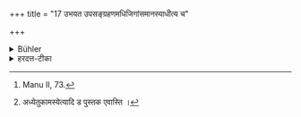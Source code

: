 +++
title = "17 उभयत उपसङ्ग्रहणमधिजिगांसमानस्याधीत्य च"

+++

<details><summary>Bühler</summary>

17. When a student desires to study or has finished his lesson, he shall at both occasions embrace the feet of his teacher. [^11] 


[^11]:  Manu II, 73.
</details>

<details><summary>हरदत्त-टीका</summary>

## सूत्रम्
उभयत उपसंग्रहणमधिजिगांसमानस्याधीत्य च ॥१७॥  
## टिप्पनी
उभयतः अध्ययनस्याऽऽदावन्ते च उपसंग्रहण कर्तव्यं यथाक्रम[^१]मध्ये तु कामस्याऽऽदावधीत्यान्ते ॥ १७ ॥*  

[^१]: अध्येतुकामस्येत्यादि ड पुस्तक एवास्ति ।  

*मनौ. २. ७३ श्लोको द्रष्टव्यः ।
</details>
